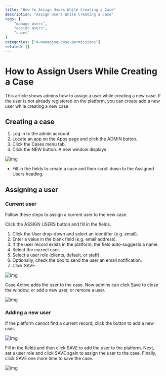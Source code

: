 ```yaml
---
title: "How to Assign Users While Creating a Case"
description: "Assign Users While Creating a Case"
tags: [
    "manage users",
    "assign users",
    "cases"
]
categories: ["4-managing-case-permissions"]
related: []
---
```

# How to Assign Users While Creating a Case
This article shows admins how to assign a user while creating a new case. If the user is not already registered on the platform, you can create add a new user while creating a new case.

## Creating a case
1. Log in to the admin account.
2. Locate an app on the Apps page and click the ADMIN button.
3. Click the Cases menu tab.
4. Click the NEW button. A new window displays.

![img](/images/assign-user-case-1.png)

* Fill in the fields to create a case and then scroll down to the Assigned Users heading.

## Assigning a user

### Current user
Follow these steps to assign a current user to the new case. 

Click the ASSIGN USERS button and fill in the fields.

1. Click the User drop-down and select an identifier (e.g. email).
2. Enter a value in the blank field (e.g. email address).
3. If the user record exists in the platform, the field auto-suggests a name.
4. Select the correct user.
5. Select a user role (clients, default, or staff).
6. Optionally, check the box to send the user an email notification.
7. Click SAVE.

![img](/images/assign-user-case-2.png)

Case Active adds the user to the case. Now admins can click Save to close the window, or add a new user, or remove a user. 

![img](/images/assign-user-case-3.png)

### Adding a new user
If the platform cannot find a current record, click the button to add a new user.  

![img](/images/assign-user-case-4.png)

Fill in the fields and then click SAVE to add the user to the platform. Next, set a user role and click SAVE again to assign the user to the case. Finally, click SAVE one more time to save the case.

![img](/images/assign-user-case-5.png)


